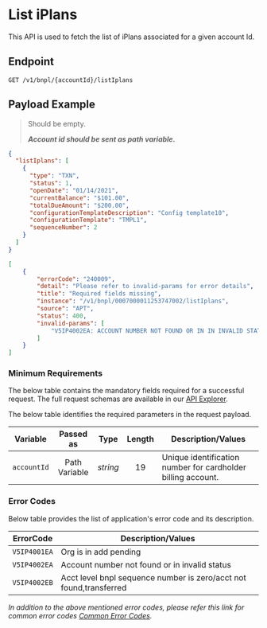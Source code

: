 # List iPlans

This API is used to fetch the list of iPlans associated for a given account Id.

## Endpoint

`GET /v1/bnpl/{accountId}/listIplans`

## Payload Example

<!--
type: tab
titles: Request, Response, Error
-->

>Should be empty.
>
>***Account id should be sent as path variable.***

<!--
type: tab
-->

```json
{
  "listIplans": [
    {
      "type": "TXN",
      "status": 1,
      "openDate": "01/14/2021",
      "currentBalance": "$101.00",
      "totalDueAmount": "$200.00",
      "configurationTemplateDescription": "Config template10",
      "configurationTemplate": "TMPL1",
      "sequenceNumber": 2
    }
  ]
}
```

<!--
type: tab
-->

```json
[
    {
        "errorCode": "240009",
        "detail": "Please refer to invalid-params for error details",
        "title": "Required fields missing",
        "instance": "/v1/bnpl/0007000011253747002/listIplans",
        "source": "APT",
        "status": 400,
        "invalid-params": [
            "V5IP4002EA: ACCOUNT NUMBER NOT FOUND OR IN IN INVALID STATUS"
        ]
    }
]
```

<!-- type: tab-end -->

### Minimum Requirements

The below table contains the mandatory fields required for a successful request. The full request schemas are available in our [API Explorer](../api/?type=get&path=/v1/bnpl/{accountId}/listIplans).

The below table identifies the required parameters in the request payload.

| Variable | Passed as | Type | Length | Description/Values |
| -------- | :-------: | :--: | :------------: | ------------------ |
| `accountId` | Path Variable | *string* | 19 | Unique identification number for cardholder billing account. |

### Error Codes

Below table provides the list of application's error code and its description.

| ErrorCode |  Description/Values |
| --------  | ------------------ |
| `V5IP4001EA` | Org is in add pending |
| `V5IP4002EA` | Account number not found or in invalid status |
| `V5IP4002EB` | Acct level bnpl sequence number is zero/acct not found,transferred |

*In addition to the above mentioned error codes, please refer this link for common error codes [Common Error Codes](?path=docs/Common_Error_Code.md).*
